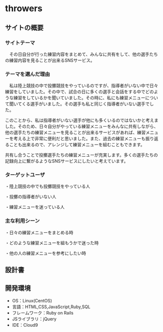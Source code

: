 # throwers

## サイトの概要
### サイトテーマ
　その日自分が行った練習内容をまとめて、みんなに共有をして、他の選手たちの練習内容を見ることが出来るSNSサービス。

### テーマを選んだ理由
　私は陸上競技の中で投擲競技をやっているのですが、指導者がいない中で日々練習をしていました。その中で、試合の日に多くの選手と会話をする中でどのような練習をしているかを聞いていました。その時に、私にも練習メニューについて聞いてくる選手がいました。その選手も私と同じく指導者がいない選手でした。


 このことから、私は指導者がいない選手が他にも多くいるのではないかと考えました。そのため、日々自分がやっている練習メニューをみんなに共有しながら、他の選手たちの練習メニューを見ることが出来るサービスがあれば、練習メニューを考える上で非常に便利だと思いました。また、過去の練習メニューも振り返ることも出来るので、アレンジして練習メニューを組むこともできます。


 共有し合うことで投擲選手たちの練習メニューが充実します。多くの選手たちの記録向上に繋がるようなSNSサービスにしたいと考えています。

### ターゲットユーザ
・陸上競技の中でも投擲競技をやっている人

・投擲の指導者がいない人

・練習メニューを迷っている人

### 主な利用シーン
・日々の練習メニューをまとめる時

・どのような練習メニューを組もうかで迷った時


・他の人の練習メニューを参考にしたい時

## 設計書
## 開発環境
- OS：Linux(CentOS)
- 言語：HTML,CSS,JavaScript,Ruby,SQL
- フレームワーク：Ruby on Rails
- JSライブラリ：jQuery
- IDE：Cloud9
